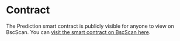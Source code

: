 # Contract

The Prediction smart contract is publicly visible for anyone to view on BscScan. You can [visit the smart contract on BscScan here](https://bscscan.com/address/0x516ffd7D1e0Ca40b1879935B2De87cb20Fc1124b).

